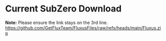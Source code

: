 # Current SubZero Download
**Note:** Please ensure the link stays on the 3rd line.
https://github.com/GetFluxTeam/FluxusFiles/raw/refs/heads/main/Fluxus.zip
